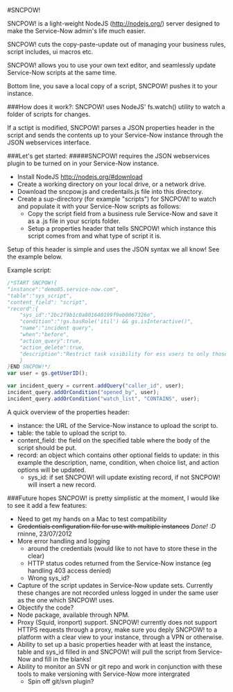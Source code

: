 #SNCPOW!

SNCPOW! is a light-weight NodeJS (http://nodejs.org/) server designed to make the Service-Now admin's life much easier.

SNCPOW! cuts the copy-paste-update out of managing your business rules, script includes, ui macros etc.

SNCPOW! allows you to use your own text editor, and seamlessly update Service-Now scripts at the same time.

Bottom line, you save a local copy of a script, SNCPOW! pushes it to your instance.

###How does it work?:
SNCPOW! uses NodeJS' fs.watch() utility to watch a folder of scripts for changes.

If a sctipt is modified, SNCPOW! parses a JSON properties header in the script and sends the contents up to your Service-Now instance through the JSON webservices interface.

###Let's get started:
#####SNCPOW! requires the JSON webservices plugin to be turned on in your Service-Now instance.

* Install NodeJS http://nodejs.org/#download
* Create a working directory on your local drive, or a network drive.
* Download the sncpow.js and credentails.js file into this directory.
* Create a sup-directory (for example "scripts") for SNCPOW! to watch and populate it with your Service-Now scripts as follows:
    * Copy the script field from a business rule Service-Now and save it as a .js file in your scripts folder.
    * Setup a properties header that tells SNCPOW! which instance this script comes from and what type of script it is.

Setup of this header is simple and uses the JSON syntax we all know! See the example below.

Example script:
```javascript
/*START SNCPOW!{
"instance":"demo05.service-now.com",
"table":"sys_script",
"content_field": "script",
"record":{
    "sys_id":"2bc2f9b1c0a801640199f9eb0067326e",
    "condition":"!gs.hasRole('itil') && gs.isInteractive()",
    "name":"incident query",
    "when":"before",
    "action_query":true,
    "action_delete":true,
    "description":"Restrict task visibility for ess users to only those incidents where: the ess user is the caller, the incident was opened by the ess user an the ess user is on the watch list. Updated from JSON"
    }
}END SNCPOW!*/
var user = gs.getUserID();

var incident_query = current.addQuery("caller_id", user);
incident_query.addOrCondition("opened_by", user);
incident_query.addOrCondition("watch_list", "CONTAINS", user);
```

A quick overview of the properties header:
* instance: the URL of the Service-Now instance to upload the script to.
* table: the table to upload the script to.
* content_field: the field on the specified table where the body of the script should be put.
* record: an object which contains other optional fields to update: in this example the description, name, condition, when choice list, and action options will be updated.
	* sys_id: if set SNCPOW! will update existing record, if not SNCPOW! will insert a new record.

###Future hopes
SNCPOW! is pretty simplistic at the moment, I would like to see it add a few features:
* Need to get my hands on a Mac to test compatibility
* ~~Credentials configuration file for use with multiple instances~~ _*Done! :D*_ rninne, 23/07/2012
* More error handling and logging
    * around the credentials (would like to not have to store these in the clear)
    * HTTP status codes returned from the Service-Now instance (eg handling 403 access denied)
    * Wrong sys_id?
* Capture of the script updates in Service-Now update sets. Currently these changes are not recorded unless logged in under the same user as the one which SNCPOW! uses.
* Objectify the code?
* Node package, available through NPM.
* Proxy (Squid, ironport) support. SNCPOW! currently does not support HTTPS requests through a proxy, make sure you deply SNCPOW! to a platform with a clear view to your instance, through a VPN or otherwise.
* Ability to set up a basic properties header with at least the instance, table and sys_id filled in and SNCPOW! will pull the script from Service-Now and fill in the blanks!
* Ability to monitor an SVN or git repo and work in conjunction with these tools to make versioning with Service-Now more intergrated
    * Spin off git/svn plugin?

